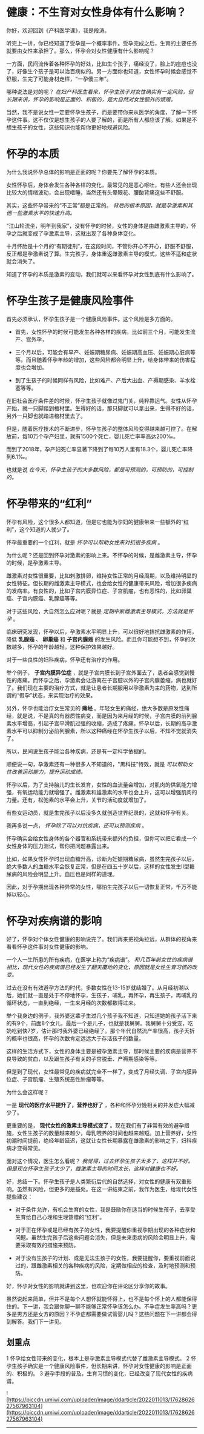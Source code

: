 # 健康：不生育对女性身体有什么影响？

你好，欢迎回到《产科医学课》，我是段涛。

听完上一讲，你已经知道了受孕是一个概率事件。受孕完成之后，生育的主要任务就要由女性来承担了。那么，怀孕会对女性健康有什么影响呢？

一方面，民间流传着各种怀孕的好处，比如生个孩子，痛经没了，脸上的痘痘也没了，好像生个孩子是可以治百病似的。另一方面你也知道，女性怀孕时候会感觉不舒服，生完了可能身材走样，“一孕傻三年”。

哪种说法是对的呢？ *在妇产科医生看来，怀孕生孩子对女性确实有一定风险，但长期来讲，怀孕的影响是正面的、积极的，是大自然对女性额外的馈赠。*

当然，我不是说女性一定要怀孕生孩子，而是要带你来从医学的角度，了解一下怀孕这件事。这不仅仅是想生孩子的人要了解的，而是所有人都应该了解。如果是不想生孩子的女性，这些知识也能帮你更好地规避风险。

# 怀孕的本质

为什么我说怀孕总体的影响是正面的呢？你要先了解怀孕的本质。

女性怀孕后，身体会发生各种各样的变化，最常见的是恶心呕吐，有些人还会出现比较大的情绪波动，会出现嗜睡，当然还有头晕眼花、腰酸背痛这些不舒服。

其实，这些怀孕带来的“不正常”都是正常的。 *背后的根本原因，就是孕激素和其他一些激素水平的快速升高。*

“江山轮流坐，明年到我家”，没有怀孕的时候，女性的身体是由雌激素主导的，怀孕之后就变成了孕激素主导，这就出现了各种身体变化。

十月怀胎是十个月的“有期徒刑”，在这段时间，不管你开心不开心，舒服不舒服，反正都是孕激素说了算。生完孩子，身体重返雌激素主导的模式，这些不适和症状就会消失了。

知道了怀孕的本质是激素的变动，我们就可以来看怀孕对女性到底有什么影响了。

# 怀孕生孩子是健康风险事件

首先必须承认，怀孕生孩子是一个健康风险事件。这个风险是多方面的。

* 首先，女性怀孕的时候可能发生各种各样的疾病，比如前三个月，可能发生流产、宫外孕，

* 三个月以后，可能会有早产、妊娠期糖尿病、妊娠期高血压、妊娠期心脏病等等。而且随着怀孕年龄的增加，这些风险都会明显上升，给身体带来的伤害程度也会增加。

* 到了生孩子的时候同样有风险，比如难产、产后大出血、产褥期感染、羊水栓塞等等。

在旧社会医疗条件差的时候，怀孕生孩子就像过鬼门关，纯粹靠运气。女性从怀孕开始，就一只脚踏到棺材里。生得好的话，那只脚就可以拿出来，生得不好的话，另外一只脚也就踏进棺材里去了。

但是，随着医疗技术的不断进步，怀孕生孩子的整体风险变得越来越可控了。在解放前，每10万个孕产妇里，就有1500个死亡，婴儿死亡率率高达200‰。

而到了2018年，孕产妇死亡率显著下降到了每10万人里有18.3个，婴儿死亡率降到6.1‰。

也就是说 *在今天，怀孕生孩子的大多数风险，都是可预测的，可预防的，可控制的。*

# 怀孕带来的“红利”

怀孕有风险，这个很多人都知道，但是它也能为孕妇的健康带来一些额外的“红利”，这个知道的人就少了。

怀孕最重要的一个红利，就是 *怀孕可以帮助女性来对抗很多疾病* 。

为什么呢？还是回到怀孕对激素的影响上来。不怀孕的时候，是雌激素主导，怀孕的时候，是孕激素主导。

雌激素对女性很重要，比如刺激排卵，维持女性正常的月经周期，以及维持明显的女性特征。但长期的雌激素主导模式，也会给女性的健康带来风险，增加很多疾病的发病率。有良性的，比如子宫内膜异位症、子宫肌瘤，也有恶性的，比如卵巢癌、子宫内膜癌、乳腺癌等等。

对于这些风险，大自然怎么应对呢？就是 *定期中断雌激素主导模式，方法就是怀孕* 。

临床研究发现，怀孕以后，孕激素水平明显上升，可以很好地拮抗雌激素的作用，降低 **乳腺癌** 、 **卵巢癌** 和 **子宫内膜癌** 的发生风险。而且你可能想不到，怀孕的次数越多，怀孕的年龄越轻，这种保护效果越好。

对于一些良性的妇科疾病，怀孕还有治疗的作用。

举个例子， **子宫内膜异位症** ，就是子宫内膜长到子宫外面去了，患者会感觉到慢性的疼痛。而怀孕之后，孕激素会让游离在子宫腔以外的子宫内膜萎缩，病也就好了。我们现在主要的治疗方式，就是让患者长期服用以孕激素为主的药物，达到所谓的“假孕”状态，来实现治疗的效果。

另外，怀孕也能治疗女生常见的 **痛经** 。年轻女生的痛经，绝大多数是原发性痛经，就是说，不是真的有器质性病变，而是因为来月经的时候，子宫内膜的前列腺素水平增高，引起子宫平滑肌过强的收缩，造成了疼痛。怀孕以后，长期的高孕激素水平可以抑制分泌前列腺素，所以这种痛经在怀孕生孩子以后，不知不觉就消失了。

所以，民间说生孩子能治各种疾病，还是有一定科学依据的。

顺便说一句，孕激素还有一种很多人不知道的，"黑科技"特效，就是 *可以帮助女性改善运动能力，提升运动成绩。*

怀孕以后，为了支持胎儿的生长发育，女性的血流量会增加，对肌肉的供氧能力增强，有氧运动能力就增强了。雌激素和雄激素的水平也会上升，这可以增强肌肉的力量。还有，松弛素的水平会上升，关节的活动度就增加了。

有些女运动员，就是生完孩子以后没多久就创造世界纪录的，这就和怀孕有关。

我再多说一点， *怀孕除了可以对抗疾病，还可以预测疾病* 。

怀孕确实会给女性身体的各个器官和系统带来额外的负担，但你可以把它看成一个女性身体的压力测试，帮你把问题暴露出来。

比如，如果女性怀孕时出现血糖升高，诊断为妊娠期糖尿病，虽然生完孩子以后，绝大多数人的血糖水平会恢复正常，但是在四五十岁以后，这样的女性发生II型糖尿病的风险会明显上升。血压也是同样的道理。

因此，对于孕期出现各种异常的女性，哪怕生完孩子以后一切恢复正常，千万不能掉以轻心。

# 怀孕对疾病谱的影响

好了，怀孕对个体女性健康的影响说完了。我们再来把视角拉远，从群体的视角来看看怀孕这件事对女性健康的影响。

一个人一生所患的所有疾病，在医学上称为“疾病谱”。 *和几百年前女性的疾病谱相比，现代女性的疾病谱已经发生了翻天覆地的变化，原因就是女性生育习惯的改变。*

过去在没有有效避孕方法的时代，多数女性在13-15岁就结婚了。从月经初潮以后，她们就一直是处于不停地怀孕，生孩子，哺乳，再怀孕，再生孩子，再哺乳的循环状态，一直到绝经，一生来月经的次数都数得过来。

举个我身边的例子，我外婆这辈子生过几个孩子我不知道，只知道她的孩子活下来的有9个，前面8个女儿，最后一个是儿子，也就是我舅舅。我舅舅十分受宠，吃奶吃到快7岁，估计那时我外婆已经绝经了。那个年代自然流产率很高，孩子夭折的概率也很高，怀孕的次数肯定远远大于存活孩子的数量。

这样的生活方式下，女性的身体主要是被孕激素主导，那时候主要的疾病是营养不良导致的贫血，以及跟生孩子有关的子宫脱垂、产褥期感染等等。

但是到了现代，女性最常见的疾病就完全不一样了，变成了月经失调、子宫内膜异位症、子宫肌瘤、生殖系统恶性肿瘤等等。

为什么会这样呢？

一是 **现代的医疗水平提升了，营养也好了** ，各种和怀孕分娩相关的并发症大幅减少了。

更重要的是， **现代女性的激素主导模式变了** 。现在我们有了非常有效的避孕措施，女性生孩子的数量越来越少，母乳喂养的时间也越来越短。加上营养好，女性初潮时间提前，绝经年龄延迟，这就让女性长期暴露在雌激素的影响之下，妇科疾病才变得常见。

面对这个情况，医生怎么看呢？ *我觉得，过去怀孕生孩子太多了，这样并不好。但是现在怀孕生孩子太少了，雌激素主导的时间太长，这样对健康也不好。*

好，总结一下。怀孕生孩子是人类繁衍后代的自然选择，对女性的健康有双重影响。虽然有风险，但更多的是益处。在这一讲结束之前，我作为医生，给现代女性提些建议：

* 对于条件允许，有机会生育的女性，我是鼓励你在适当的时候生孩子，去享受生育给自己心理和生理馈赠的“红利”。

* 对于正在怀孕或是已经有孩子的女性，我要提醒你重视孕期出现的各种症状和问题。虽然生完孩子后这些问题会消失，但是未来患病的风险会明显上升，需要采取有效的措施来预防。

* 对于没有生孩子的计划、或是无法生孩子的女性，我要提醒你，要重视前面说过的，跟雌激素相关的各种疾病的风险，定期做相应的检查，及时地预测和预防。

好，怀孕对女性的影响就讲到这里，也欢迎你在评论区分享你的故事。

虽然说起来简单，但并不是每个人想怀就能怀得上，也不是每个怀上的人都能保得住的。下一讲，我会跟你聊一聊不能够正常怀孕该怎么办。不孕症发生率高吗？更多是男方还是女方的原因？不孕症都需要做试管婴儿吗？这些问题在下一讲都会得到解答。我们下一讲见。

## 划重点

1 怀孕给女性带来的变化，根本上是孕激素主导模式代替了雌激素主导模式。
2 怀孕生孩子确实是一个健康风险事件，但长期来讲，怀孕对女性健康的影响是正面的、积极的。
3 避孕手段的普及，生育习惯的变化，已经改变了现代女性的疾病谱。

![https://piccdn.umiwi.com/uploader/image/ddarticle/2022011013/1762862627567963104](https://piccdn.umiwi.com/uploader/image/ddarticle/2022011013/1762862627567963104)

---
